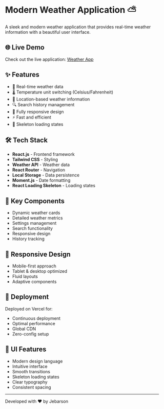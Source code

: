 # Modern Weather Application ⛅

A sleek and modern weather application that provides real-time weather information with a beautiful user interface.

## 🌐 Live Demo

Check out the live application: [Weather App](https://zynerd-assignment.vercel.app/)

## ✨ Features

- 🎯 Real-time weather data
- 🌡️ Temperature unit switching (Celsius/Fahrenheit)
- 📍 Location-based weather information
- 🔍 Search history management
- 📱 Fully responsive design
- ⚡ Fast and efficient
- 🦴 Skeleton loading states

## 🛠️ Tech Stack

- **React.js** - Frontend framework
- **Tailwind CSS** - Styling
- **Weather API** - Weather data
- **React Router** - Navigation
- **Local Storage** - Data persistence
- **Moment.js** - Date formatting
- **React Loading Skeleton** - Loading states

## 💫 Key Components

- Dynamic weather cards
- Detailed weather metrics
- Settings management
- Search functionality
- Responsive design
- History tracking

## 📱 Responsive Design

- Mobile-first approach
- Tablet & desktop optimized
- Fluid layouts
- Adaptive components

## 🚀 Deployment

Deployed on Vercel for:
- Continuous deployment
- Optimal performance
- Global CDN
- Zero-config setup

## 🎨 UI Features

- Modern design language
- Intuitive interface
- Smooth transitions
- Skeleton loading states
- Clear typography
- Consistent spacing

---

Developed with ❤️ by Jebarson

